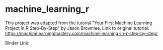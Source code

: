 # machine_learning_r
This project was adapted from the tutorial "Your First Machine Learning Project in R Step-By-Step" by Jason Brownlee. Link to original tutorial: https://machinelearningmastery.com/machine-learning-in-r-step-by-step/

Binder Link: 
